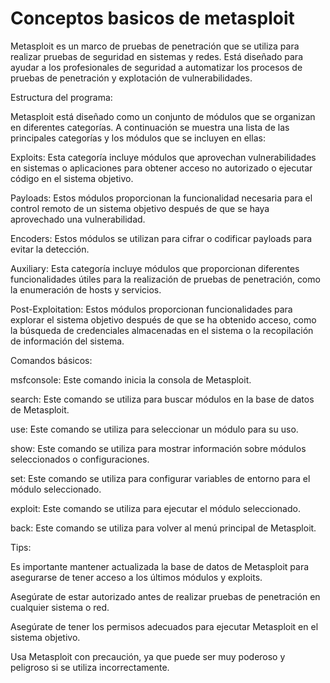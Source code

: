# Conceptos basicos de metasploit

Metasploit es un marco de pruebas de penetración que se utiliza para realizar pruebas de seguridad en sistemas y redes. Está diseñado para ayudar a los profesionales de seguridad a automatizar los procesos de pruebas de penetración y explotación de vulnerabilidades.

Estructura del programa:

Metasploit está diseñado como un conjunto de módulos que se organizan en diferentes categorías. A continuación se muestra una lista de las principales categorías y los módulos que se incluyen en ellas:

Exploits: Esta categoría incluye módulos que aprovechan vulnerabilidades en sistemas o aplicaciones para obtener acceso no autorizado o ejecutar código en el sistema objetivo.

Payloads: Estos módulos proporcionan la funcionalidad necesaria para el control remoto de un sistema objetivo después de que se haya aprovechado una vulnerabilidad.

Encoders: Estos módulos se utilizan para cifrar o codificar payloads para evitar la detección.

Auxiliary: Esta categoría incluye módulos que proporcionan diferentes funcionalidades útiles para la realización de pruebas de penetración, como la enumeración de hosts y servicios.

Post-Exploitation: Estos módulos proporcionan funcionalidades para explorar el sistema objetivo después de que se ha obtenido acceso, como la búsqueda de credenciales almacenadas en el sistema o la recopilación de información del sistema.

Comandos básicos:

msfconsole: Este comando inicia la consola de Metasploit.

search: Este comando se utiliza para buscar módulos en la base de datos de Metasploit.

use: Este comando se utiliza para seleccionar un módulo para su uso.

show: Este comando se utiliza para mostrar información sobre módulos seleccionados o configuraciones.

set: Este comando se utiliza para configurar variables de entorno para el módulo seleccionado.

exploit: Este comando se utiliza para ejecutar el módulo seleccionado.

back: Este comando se utiliza para volver al menú principal de Metasploit.

Tips:

Es importante mantener actualizada la base de datos de Metasploit para asegurarse de tener acceso a los últimos módulos y exploits.

Asegúrate de estar autorizado antes de realizar pruebas de penetración en cualquier sistema o red.

Asegúrate de tener los permisos adecuados para ejecutar Metasploit en el sistema objetivo.

Usa Metasploit con precaución, ya que puede ser muy poderoso y peligroso si se utiliza incorrectamente.
